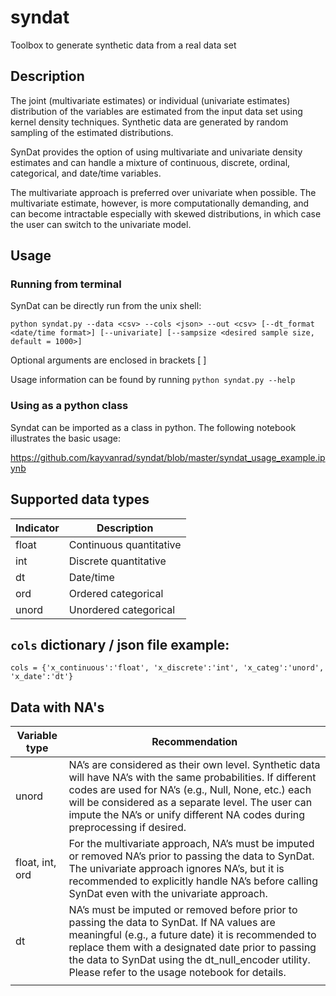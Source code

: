 # syndat

Toolbox to generate synthetic data from a real data set

## Description
The joint (multivariate estimates) or individual (univariate estimates) distribution of the variables are estimated from the input data set using kernel density techniques. Synthetic data are generated by random sampling of the estimated distributions.

SynDat provides the option of using multivariate and univariate density estimates and can handle a mixture of continuous, discrete, ordinal, categorical, and date/time variables.

The multivariate approach is preferred over univariate when possible. The multivariate estimate, however, is more computationally demanding, and can become intractable especially with skewed distributions, in which case the user can switch to the univariate model.


## Usage
### Running from terminal
SynDat can be directly run from the unix shell:


```
python syndat.py --data <csv> --cols <json> --out <csv> [--dt_format <date/time format>] [--univariate] [--sampsize <desired sample size, default = 1000>]
```

Optional arguments are enclosed in brackets [ ]

Usage information can be found by running `python syndat.py --help`

### Using as a python class
Syndat can be imported as a class in python. The following notebook illustrates the basic usage:

https://github.com/kayvanrad/syndat/blob/master/syndat_usage_example.ipynb

## Supported data types
| Indicator | Description              |
|-----------|--------------------------|
| float     | Continuous quantitative  |
| int       | Discrete quantitative    |
| dt        | Date/time                |
| ord       | Ordered categorical      |
| unord     | Unordered categorical    |

## `cols` dictionary / json file example:

```
cols = {'x_continuous':'float', 'x_discrete':'int', 'x_categ':'unord', 'x_date':'dt'}
```

## Data with NA's
| Variable type | Recommendation |
|-|-|
| unord | NA’s are considered as their own level. Synthetic data will have NA’s with the same probabilities. If different codes are used for NA’s (e.g., Null, None, etc.) each will be considered as a separate level. The user can impute the NA’s or unify different NA codes  during preprocessing if desired. |
| float, int, ord | For the multivariate approach, NA’s must be imputed or removed NA’s prior to passing the data to SynDat. The univariate approach ignores NA’s, but it is recommended to explicitly handle NA’s before calling SynDat even with the univariate approach. |
| dt | NA’s must be imputed or removed before prior to passing the data to SynDat. If NA values are meaningful (e.g., a future date) it is recommended to replace them with a designated date prior to passing the data to SynDat using the dt_null_encoder utility. Please refer to the usage notebook for details. |
                                                                                                                                                                                                                                                                                 |
